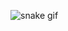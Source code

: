 ![snake gif](https://github.com/neeramrutia/neeramrutia/blob/output/github-contribution-grid-snake.svg)

